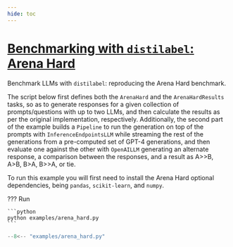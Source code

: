 ```yaml
---
hide: toc
---
```

# [Benchmarking with `distilabel`: Arena Hard](#benchmarking-with-distilabel-arena-hard)

Benchmark LLMs with `distilabel`: reproducing the Arena Hard benchmark.

The script below first defines both the `ArenaHard` and the `ArenaHardResults` tasks, so as to generate responses for a given collection of prompts/questions with up to two LLMs, and then calculate the results as per the original implementation, respectively. Additionally, the second part of the example builds a `Pipeline` to run the generation on top of the prompts with `InferenceEndpointsLLM` while streaming the rest of the generations from a pre-computed set of GPT-4 generations, and then evaluate one against the other with `OpenAILLM` generating an alternate response, a comparison between the responses, and a result as A>>B, A>B, B>A, B>>A, or tie.

To run this example you will first need to install the Arena Hard optional dependencies, being `pandas`, `scikit-learn`, and `numpy`.

??? Run

    ```python
    python examples/arena_hard.py
    ```

```python title="arena_hard.py"
--8<-- "examples/arena_hard.py"
```